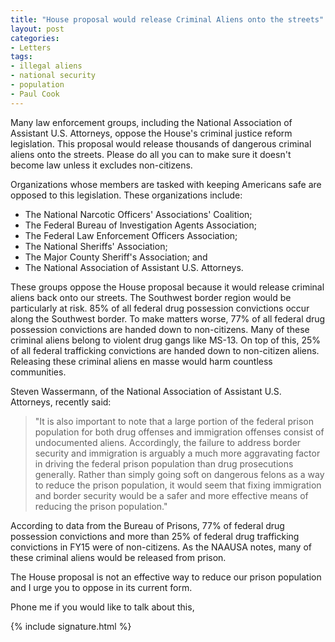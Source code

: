 ```yaml
---
title: "House proposal would release Criminal Aliens onto the streets"
layout: post
categories:
- Letters
tags:
- illegal aliens
- national security
- population
- Paul Cook
---
```


Many law enforcement groups, including the National Association of Assistant U.S. Attorneys, oppose the House's criminal justice reform legislation. This proposal would release thousands of dangerous criminal aliens onto the streets. Please do all you can to make sure it doesn't become law unless it excludes non-citizens.

Organizations whose members are tasked with keeping Americans safe are opposed to this legislation. These organizations include:

- The National Narcotic Officers' Associations' Coalition;
- The Federal Bureau of Investigation Agents Association;
- The Federal Law Enforcement Officers Association;
- The National Sheriffs' Association;
- The Major County Sheriff's Association; and
- The National Association of Assistant U.S. Attorneys.

These groups oppose the House proposal because it would release criminal aliens back onto our streets. The Southwest border region would be particularly at risk. 85% of all federal drug possession convictions occur along the Southwest border. To make matters worse, 77% of all federal drug possession convictions are handed down to non-citizens. Many of these criminal aliens belong to violent drug gangs like MS-13. On top of this, 25% of all federal trafficking convictions are handed down to non-citizen aliens. Releasing these criminal aliens en masse would harm countless communities.

Steven Wassermann, of the National Association of Assistant U.S. Attorneys, recently said:

> "It is also important to note that a large portion of the federal prison population for both drug offenses and immigration offenses consist of undocumented aliens. Accordingly, the failure to address border security and immigration is arguably a much more aggravating factor in driving the federal prison population than drug prosecutions generally. Rather than simply going soft on dangerous felons as a way to reduce the prison population, it would seem that fixing immigration and border security would be a safer and more effective means of reducing the prison population."

According to data from the Bureau of Prisons, 77% of federal drug possession convictions and more than 25% of federal drug trafficking convictions in FY15 were of non-citizens. As the NAAUSA notes, many of these criminal aliens would be released from prison.

The House proposal is not an effective way to reduce our prison population and I urge you to oppose in its current form.

Phone me if you would like to talk about this,

{% include signature.html %}
